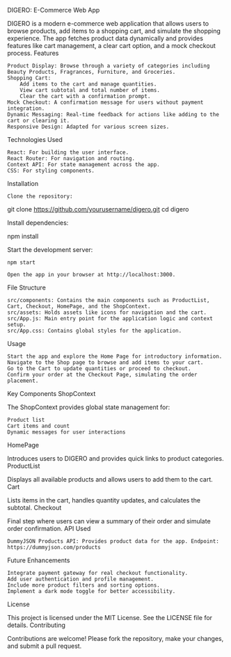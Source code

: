 DIGERO: E-Commerce Web App

DIGERO is a modern e-commerce web application that allows users to browse products, add items to a shopping cart, and simulate the shopping experience. The app fetches product data dynamically and provides features like cart management, a clear cart option, and a mock checkout process.
Features

    Product Display: Browse through a variety of categories including Beauty Products, Fragrances, Furniture, and Groceries.
    Shopping Cart:
        Add items to the cart and manage quantities.
        View cart subtotal and total number of items.
        Clear the cart with a confirmation prompt.
    Mock Checkout: A confirmation message for users without payment integration.
    Dynamic Messaging: Real-time feedback for actions like adding to the cart or clearing it.
    Responsive Design: Adapted for various screen sizes.

Technologies Used

    React: For building the user interface.
    React Router: For navigation and routing.
    Context API: For state management across the app.
    CSS: For styling components.

Installation

    Clone the repository:

git clone https://github.com/yourusername/digero.git
cd digero

Install dependencies:

npm install

Start the development server:

    npm start

    Open the app in your browser at http://localhost:3000.

File Structure

    src/components: Contains the main components such as ProductList, Cart, Checkout, HomePage, and the ShopContext.
    src/assets: Holds assets like icons for navigation and the cart.
    src/App.js: Main entry point for the application logic and context setup.
    src/App.css: Contains global styles for the application.

Usage

    Start the app and explore the Home Page for introductory information.
    Navigate to the Shop page to browse and add items to your cart.
    Go to the Cart to update quantities or proceed to checkout.
    Confirm your order at the Checkout Page, simulating the order placement.

Key Components
ShopContext

The ShopContext provides global state management for:

    Product list
    Cart items and count
    Dynamic messages for user interactions

HomePage

Introduces users to DIGERO and provides quick links to product categories.
ProductList

Displays all available products and allows users to add them to the cart.
Cart

Lists items in the cart, handles quantity updates, and calculates the subtotal.
Checkout

Final step where users can view a summary of their order and simulate order confirmation.
API Used

    DummyJSON Products API: Provides product data for the app. Endpoint: https://dummyjson.com/products

Future Enhancements

    Integrate payment gateway for real checkout functionality.
    Add user authentication and profile management.
    Include more product filters and sorting options.
    Implement a dark mode toggle for better accessibility.

License

This project is licensed under the MIT License. See the LICENSE file for details.
Contributing

Contributions are welcome! Please fork the repository, make your changes, and submit a pull request.